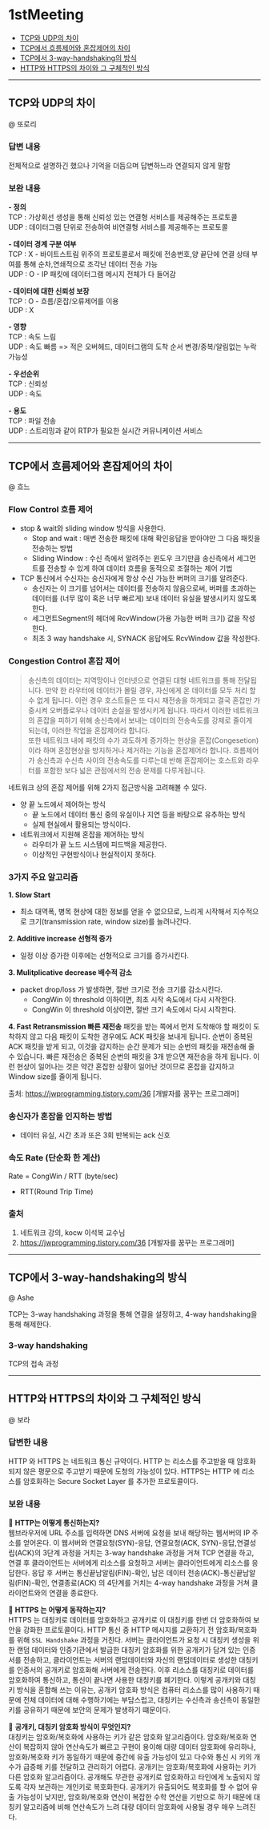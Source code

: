 # 1stMeeting
* [TCP와 UDP의 차이](https://github.com/victoryAshe/WWWinterview/blob/main/CS_Interview/Network/1stMeeting.md#tcp%EC%99%80-udp%EC%9D%98-%EC%B0%A8%EC%9D%B4)
* [TCP에서 흐름제어와 혼잡제어의 차이](https://github.com/victoryAshe/WWWinterview/blob/main/CS_Interview/Network/1stMeeting.md#tcp%EC%97%90%EC%84%9C-%ED%9D%90%EB%A6%84%EC%A0%9C%EC%96%B4%EC%99%80-%ED%98%BC%EC%9E%A1%EC%A0%9C%EC%96%B4%EC%9D%98-%EC%B0%A8%EC%9D%B4)
* [TCP에서 3-way-handshaking의 방식](https://github.com/victoryAshe/WWWinterview/blob/main/CS_Interview/Network/1stMeeting.md#tcp%EC%97%90%EC%84%9C-3-way-handshake%EC%9D%98-%EB%B0%A9%EC%8B%9D)
* [HTTP와 HTTPS의 차이와 그 구체적인 방식](https://github.com/victoryAshe/WWWinterview/blob/main/CS_Interview/Network/1stMeeting.md#http%EC%99%80-https%EC%9D%98-%EC%B0%A8%EC%9D%B4%EC%99%80-%EA%B7%B8-%EA%B5%AC%EC%B2%B4%EC%A0%81%EC%9D%B8-%EB%B0%A9%EC%8B%9D)
---
## TCP와 UDP의 차이

@ 또로리

### 답변 내용

전체적으로 설명하긴 했으나 기억을 더듬으며 답변하느라 연결되지 않게 말함

### 보완 내용

**- 정의**  
TCP : 가상회선 생성을 통해 신뢰성 있는 연결형 서비스를 제공해주는 프로토콜  
UDP : 데이터그램 단위로 전송하여 비연결형 서비스를 제공해주는 프로토콜

**- 데이터 경계 구분 여부**  
TCP : X - 바이트스트림 위주의 프로토콜로서 패킷에 전송번호,양 끝단에 연결 상태 부여를 통해 순차,연쇄적으로 조각난 데이터 전송 가능  
UDP : O - IP 패킷에 데이터그램 메시지 전체가 다 들어감

**- 데이터에 대한 신뢰성 보장**  
TCP : O - 흐름/혼잡/오류제어를 이용  
UDP : X

**- 영향**  
TCP : 속도 느림  
UDP : 속도 빠름 => 적은 오버헤드, 데이터그램의 도착 순서 변경/중복/알림없는 누락 가능성

**- 우선순위**  
TCP : 신뢰성  
UDP : 속도

**- 용도**  
TCP : 파일 전송  
UDP : 스트리밍과 같이 RTP가 필요한 실시간 커뮤니케이션 서비스

---
## TCP에서 흐름제어와 혼잡제어의 차이

@ 흐느

### Flow Control 흐름 제어

- stop & wait와 sliding window 방식을 사용한다.
  - Stop and wait : 매번 전송한 패킷에 대해 확인응답을 받아야만 그 다음 패킷을 전송하는 방법
  - Sliding Window : 수신 측에서 알려주는 윈도우 크기만큼 송신측에서 세그먼트를 전송할 수 있게 하여 데이터 흐름을 동적으로 조절하는 제어 기법
- TCP 통신에서 수신자는 송신자에게 항상 수신 가능한 버퍼의 크기를 알려준다.
  - 송신자는 이 크기를 넘어서는 데이터를 전송하지 않음으로써, 버퍼를 초과하는 데이터를 (너무 많이 혹은 너무 빠르게) 보내 데이터 유실을 발생시키지 않도록 한다.
  - 세그먼트Segment의 헤더에 RcvWindow(가용 가능한 버퍼 크기) 값을 작성한다.
  - 최초 3 way handshake 시, SYNACK 응답에도 RcvWindow 값을 작성한다.

### Congestion Control 혼잡 제어

> 송신측의 데이터는 지역망이나 인터넷으로 연결된 대형 네트워크를 통해 전달됩니다. 만약 한 라우터에 데이터가 몰릴 경우, 자신에게 온 데이터를 모두 처리 할 수 없게 됩니다. 이런 경우 호스트들은 또 다시 재전송을 하게되고 결국 혼잡만 가중시켜 오버플로우나 데이터 손실을 발생시키게 됩니다. 따라서 이러한 네트워크의 혼잡을 피하기 위해 송신측에서 보내는 데이터의 전송속도를 강제로 줄이게 되는데, 이러한 작업을 혼잡제어라 합니다.  
> 또한 네트워크 내에 패킷의 수가 과도하게 증가하는 현상을 혼잡(Congesetion)이라 하며 혼잡현상을 방지하거나 제거하는 기능을 혼잡제어라 합니다. 흐름제어가 송신측과 수신측 사이의 전송속도를 다루는데 반해 혼잡제어는 호스트와 라우터를 포함한 보다 넓은 관점에서의 전송 문제를 다루게됩니다.

네트워크 상의 혼잡 제어를 위해 2가지 접근방식을 고려해볼 수 있다.

- 양 끝 노드에서 제어하는 방식
  - 끝 노드에서 데이터 통신 중의 유실이나 지연 등을 바탕으로 유추하는 방식
  - 실제 현실에서 활용되는 방식이다.
- 네트워크에서 지원해 혼잡을 제어하는 방식
  - 라우터가 끝 노드 시스템에 피드백을 제공한다.
  - 이상적인 구현방식이나 현실적이지 못하다.

### 3가지 주요 알고리즘

**1. Slow Start**

- 최소 대역폭, 병목 현상에 대한 정보를 얻을 수 없으므로, 느리게 시작해서 지수적으로 크기(transmission rate, window size)를 늘려나간다.

**2. Additive increase 선형적 증가**

- 일정 이상 증가한 이후에는 선형적으로 크기를 증가시킨다.

**3. Mulitplicative decrease 배수적 감소**

- packet drop/loss 가 발생하면, 절반 크기로 전송 크기를 감소시킨다.
  - CongWin 이 threshold 이하이면, 최초 시작 속도에서 다시 시작한다.
  - CongWin 이 threshold 이상이면, 절반 크기 속도에서 다시 시작한다.

**4. Fast Retransmission 빠른 재전송**
패킷을 받는 쪽에서 먼저 도착해야 할 패킷이 도착하지 않고 다음 패킷이 도착한 경우에도 ACK 패킷을 보내게 됩니다. 순번이 중복된 ACK 패킷을 받게 되고, 이것을 감지하는 순간 문제가 되는 순번의 패킷을 재전송해 줄 수 있습니다. 빠른 재전송은 중복된 순번의 패킷을 3개 받으면 재전송을 하게 됩니다. 이런 현상이 일어나는 것은 약간 혼잡한 상황이 일어난 것이므로 혼잡을 감지하고 Window size를 줄이게 됩니다.

출처: https://jwprogramming.tistory.com/36 [개발자를 꿈꾸는 프로그래머]

### 송신자가 혼잡을 인지하는 방법

- 데이터 유실, 시간 초과 또은 3회 반복되는 ack 신호

### 속도 Rate (단순화 한 계산)

Rate = CongWin / RTT (byte/sec)

- RTT(Round Trip Time)

### 출처

1. 네트워크 강의, kocw 이석복 교수님
2. https://jwprogramming.tistory.com/36 [개발자를 꿈꾸는 프로그래머]
---
## TCP에서 3-way-handshaking의 방식
@ Ashe  

TCP는 3-way handshaking 과정을 통해 연결을 설정하고, 4-way handshaking을 통해 해제한다.
### 3-way handshaking
TCP의 접속 과정

---
## HTTP와 HTTPS의 차이와 그 구체적인 방식

@ 보라

### 답변한 내용

HTTP 와 HTTPS 는 네트워크 통신 규약이다. HTTP 는 리소스를 주고받을 때 암호화되지 않은 평문으로 주고받기 때문에 도청의 가능성이 있다. HTTPS는 HTTP 에 리소스를 암호화하는 Secure Socket Layer 를 추가한 프로토콜이다.

### 보완 내용

🤨 **HTTP는 어떻게 통신하는지?**  
웹브라우저에 URL 주소를 입력하면 DNS 서버에 요청을 보내 해당하는 웹서버의 IP 주소를 얻어온다. 이 웹서버와 연결요청(SYN)-응답, 연결요청(ACK, SYN)-응답,연결성립(ACK)의 3단계 과정을 거치는 3-way handshake 과정을 거쳐 TCP 연결을 하고, 연결 후 클라이언트는 서버에게 리소스를 요청하고 서버는 클라이언트에게 리소스를 응답한다. 응답 후 서버는 통신끝남알림(FIN)-확인, 남은 데이터 전송(ACK)-통신끝남알림(FIN)-확인, 연결종료(ACK) 의 4단계를 거치는 4-way handshake 과정을 거쳐 클라이언트와의 연결을 종료한다.

🤨 **HTTPS 는 어떻게 동작하는지?**  
HTTPS 는 대칭키로 데이터를 암호화하고 공개키로 이 대칭키를 한번 더 암호화하여 보안을 강화한 프로토콜이다. HTTP 통신 중 HTTP 메시지를 교환하기 전 암호화/복호화를 위해 `SSL Handshake` 과정을 거친다. 서버는 클라이언트가 요청 시 대칭키 생성을 위한 랜덤 데이터와 인증기관에서 발급한 대칭키 암호화를 위한 공개키가 담겨 있는 인증서를 전송하고, 클라이언트는 서버의 랜덤데이터와 자신의 랜덤데이터로 생성한 대칭키를 인증서의 공개키로 암호화해 서버에게 전송한다. 이후 리소스를 대칭키로 데이터를 암호화하여 통신하고, 통신이 끝나면 사용한 대칭키를 폐기한다. 이렇게 공개키와 대칭키 방식을 혼합해 쓰는 이유는, 공개키 암호화 방식은 컴퓨터 리소스를 많이 사용하기 때문에 전체 데이터에 대해 수행하기에는 부담스럽고, 대칭키는 수신측과 송신측이 동일한 키를 공유하기 때문에 보안의 문제가 발생하기 떄문이다.

🤨 **공개키, 대칭키 암호화 방식이 무엇인지?**  
대칭키는 암호화/복호화에 사용하는 키가 같은 암호화 알고리즘이다. 암호화/복호화 연산이 복잡하지 않아 연산속도가 빠르고 구현이 용이해 대량 데이터 암호화에 유리하나, 암호화/복호화 키가 동일하기 때문에 중간에 유출 가능성이 있고 다수와 통신 시 키의 개수가 급증해 키를 전달하고 관리하기 어렵다. 공개키는 암호화/복호화에 사용하는 키가 다른 암호화 알고리즘이다. 공개해도 무관한 공개키로 암호화하고 타인에게 노출되지 않도록 각자 보관하는 개인키로 복호화한다. 공개키가 유출되어도 복호화를 할 수 없어 유출 가능성이 낮지만, 암호화/복호화 연산이 복잡한 수학 연산을 기반으로 하기 때문에 대칭키 알고리즘에 비해 연산속도가 느려 대량 데이터 암호화에 사용될 경우 매우 느려진다.

